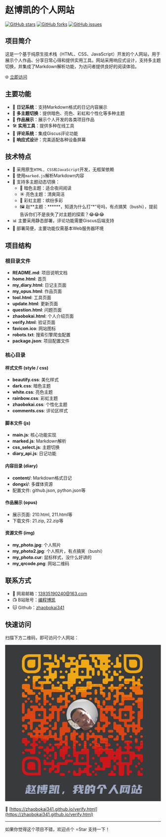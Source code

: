 # 赵博凯的个人网站

[![GitHub stars](https://img.shields.io/github/stars/zhaobokai341/zhaobokai341.github.io)](https://github.com/zhaobokai341/zhaobokai341.github.io/stargazers)
[![GitHub forks](https://img.shields.io/github/forks/zhaobokai341/zhaobokai341.github.io)](https://github.com/zhaobokai341/zhaobokai341.github.io/network)
[![GitHub issues](https://img.shields.io/github/issues/zhaobokai341/zhaobokai341.github.io)](https://github.com/zhaobokai341/zhaobokai341.github.io/issues)

## 项目简介

这是一个基于纯原生技术栈（HTML、CSS、JavaScript）开发的个人网站，用于展示个人作品、分享日常心得和提供实用工具。网站采用响应式设计，支持多主题切换，并集成了Markdown解析功能，为访问者提供良好的阅读体验。

🌐 [立即访问](https://zhaobokai341.github.io/verify.html)

## 主要功能

- 📝 **日记系统**：支持Markdown格式的日记内容展示
- 🎨 **多主题切换**：提供暗色、亮色、彩虹和个性化等多种主题
- 🎯 **作品展示**：展示个人开发的各类项目作品
- 🛠️ **实用工具**：提供多种在线工具
- 💬 **评论系统**：集成Giscus评论功能
- 📱 **响应式设计**：完美适配各种设备屏幕

## 技术特点

- 🚀 采用原生`HTML, CSS和JavaScript`开发，无框架依赖
- 📖 使用`marked.js`解析Markdown内容
- 🎨 支持多主题动态切换：
  - 🌙 暗色主题：适合夜间阅读
  - ☀️ 亮色主题：清爽简洁
  - 🌈 彩虹主题：缤纷多彩
  - 🖼️ 赵\*\*主题：\*\*\*\*\*\*，知道为什么打“*”号吗，有点搞笑（bushi），提前告诉你们不是丧失了对主题的探索？😂😂😂
- 📊 主要采用静态部署，评论功能需要Giscus后端支持
- 🔧 部署简便，主要功能仅需基本Web服务器环境

## 项目结构

### 根目录文件

- **README.md**: 项目说明文档
- **home.html**: 首页
- **my_diary.html**: 日记主页面
- **my_opus.html**: 作品页面
- **tool.html**: 工具页面
- **update.html**: 更新页面
- **question.html**: 问题页面
- **zhaobokai.html**: 个人介绍页面
- **verify.html**: 验证页面
- **favicon.ico**: 网站图标
- **robots.txt**: 搜索引擎爬虫配置
- **package.json**: 项目配置文件

### 核心目录

#### 样式文件 (style / css)
- **beautify.css**: 美化样式
- **dark.css**: 暗色主题
- **white.css**: 亮色主题
- **rainbow.css**: 彩虹主题
- **zhaobokai.css**: 个性化主题
- **comments.css**: 评论区样式

#### 脚本文件 (js)
- **main.js**: 核心功能实现
- **marked.js**: Markdown解析
- **css_select.js**: 主题切换
- **diary_api.js**: 日记功能

#### 内容目录 (diary)
- **content/**: Markdown格式日记
- **dongxi/**: 多媒体资源
- 配置文件: github.json, python.json等

#### 作品展示 (opus)
- 展示页面: 210.html, 211.html等
- 下载文件: 21.zip, 22.zip等

#### 资源文件 (img)
- **my_photo.jpg**: 个人照片
- **my_photo2.jpg**: 个人照片，有点搞笑（bushi）
- **my_photo.cur**: 鼠标样式，没什么好讲的
- **my_qrcode.png**: 网站二维码

## 联系方式

- 📧 网易邮箱：13935190240@163.com
- 📺 B站账号：[编程博凯](https://space.bilibili.com/1458747461)
- 🐱 Github：[zhaobokai341](https://github.com/zhaobokai341)

## 快速访问

扫描下方二维码，即可访问个人网站：

![个人网站二维码](img/my_qrcode.png)

🔗 [https://zhaobokai341.github.io/verify.html](https://zhaobokai341.github.io/verify.html)

---
如果你觉得这个项目不错，欢迎点个 ⭐Star 支持一下！